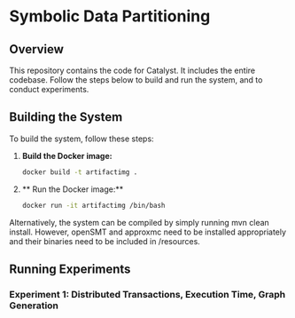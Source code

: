 # Symbolic Data Partitioning

## Overview

This repository contains the code for Catalyst. It includes the entire codebase. Follow the steps below to build and run the system, and to conduct experiments.

## Building the System

To build the system, follow these steps:

1. **Build the Docker image:**

   ```bash
   docker build -t artifactimg .
2. ** Run the Docker image:**
   ```bash
   docker run -it artifactimg /bin/bash

Alternatively, the system can be compiled by simply running mvn clean install. However, openSMT and approxmc need to be installed appropriately and their binaries need to be included in /resources. 

## Running Experiments

### Experiment 1: Distributed Transactions, Execution Time, Graph Generation


